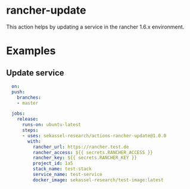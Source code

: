 # rancher-update

This action helps by updating a service in the rancher 1.6.x environment. 

# Examples

## Update service

```yaml
  on:
  push:
    branches:
    - master

  jobs:
    release:
      runs-on: ubuntu-latest
      steps:
      - uses: sekassel-research/actions-rancher-update@1.0.0
        with:
          rancher_url: https://rancher.test.de
          rancher_access: ${{ secrets.RANCHER_ACCESS }}
          rancher_key: ${{ secrets.RANCHER_KEY }}
          project_id: 1a5
          stack_name: test-stack
          service_name: test-service
          docker_image: sekassel-research/test-image:latest
          
```
